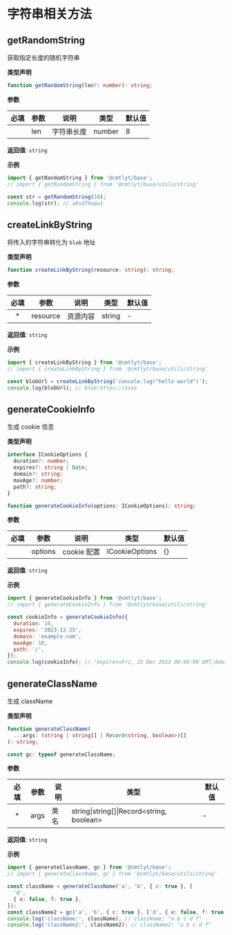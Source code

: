 # 字符串相关方法

## getRandomString

获取指定长度的随机字符串

**类型声明**

```ts
function getRandomString(len?: number): string;
```

**参数**

| 必填 | 参数 | 说明       | 类型   | 默认值 |
| :--: | ---- | ---------- | ------ | ------ |
|      | len  | 字符串长度 | number | 8      |

**返回值**: `string`

**示例**

```js
import { getRandomString } from '@cmtlyt/base';
// import { getRandomString } from '@cmtlyt/base/utils/string'

const str = getRandomString(10);
console.log(str); // a8sdf9aqw1
```

## createLinkByString

将传入的字符串转化为 `blob` 地址

**类型声明**

```ts
function createLinkByString(resource: string): string;
```

**参数**

| 必填 | 参数     | 说明     | 类型   | 默认值 |
| :--: | -------- | -------- | ------ | ------ |
|  \*  | resource | 资源内容 | string | -      |

**返回值**: `string`

**示例**

```js
import { createLinkByString } from '@cmtlyt/base';
// import { createLinkByString } from '@cmtlyt/base/utils/string'

const blobUrl = createLinkByString('console.log("hello world")');
console.log(blobUrl); // blob:https://xxxx
```

## generateCookieInfo

生成 cookie 信息

**类型声明**

```ts
interface ICookieOptions {
  duration?: number;
  expires?: string | Date;
  domain?: string;
  maxAge?: number;
  path?: string;
}

function generateCookieInfo(options: ICookieOptions): string;
```

**参数**

| 必填 | 参数    | 说明        | 类型           | 默认值 |
| :--: | ------- | ----------- | -------------- | ------ |
|      | options | cookie 配置 | ICookieOptions | \{}    |

**返回值**: `string`

**示例**

```js
import { generateCookieInfo } from '@cmtlyt/base';
// import { generateCookieInfo } from '@cmtlyt/base/utils/string'

const cookieInfo = generateCookieInfo({
  duration: 10,
  expires: '2023-12-25',
  domain: 'example.com',
  maxAge: 10,
  path: '/',
});
console.log(cookieInfo); // "expires=Fri, 25 Dec 2023 00:00:00 GMT;domain=example.com;max-age=10;path=/"
```

## generateClassName

生成 className

**类型声明**

```ts
function generateClassName(
  ...args: (string | string[] | Record<string, boolean>)[]
): string;

const gc: typeof generateClassName;
```

**参数**

| 必填 | 参数 | 说明 | 类型                                        | 默认值 |
| :--: | ---- | ---- | ------------------------------------------- | ------ |
|  \*  | args | 类名 | string\|string\[]\|Record\<string, boolean> | -      |

**返回值**: `string`

**示例**

```js
import { generateClassName, gc } from '@cmtlyt/base';
// import { generateClassName, gc } from '@cmtlyt/base/utils/string'

const className = generateClassName('a', 'b', { c: true }, [
  'd',
  { e: false, f: true },
]);
const className2 = gc('a', 'b', { c: true }, ['d', { e: false, f: true }]);
console.log('className:', className); // className: "a b c d f"
console.log('className2:', className2); // className2: "a b c d f"
```
